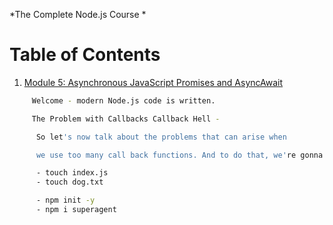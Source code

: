 *The Complete Node.js Course *

# Table of Contents

1. [Module 5: Asynchronous JavaScript Promises and AsyncAwait]()


```bash
	 Welcome - modern Node.js code is written.
```

```bash
	 The Problem with Callbacks Callback Hell -

	  So let's now talk about the problems that can arise when

	  we use too many call back functions. And to do that, we're gonna do a small example to illustrate this effect.

	  - touch index.js
	  - touch dog.txt

	  - npm init -y
	  - npm i superagent
```

